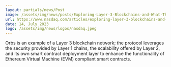 ```yaml
---
layout: partials/news/Post
image: /assets/img/news/posts/Exploring-Layer-3-Blockchains-and-What-This-Could-Mean-for-The-Crypto-Industry.jpeg
url: https://www.nasdaq.com/articles/exploring-layer-3-blockchains-and-what-this-could-mean-for-the-crypto-industry
date: 14, July 2023
logo: /assets/img/news/logos/nasdaq.jpeg
---
```


Orbs is an example of a Layer 3 blockchain network; the protocol leverages the security provided by Layer 1 chains, the scalability offered by Layer 2, and its own smart contract deployment layer to enhance the functionality of Ethereum Virtual Machine (EVM) compliant smart contracts.
